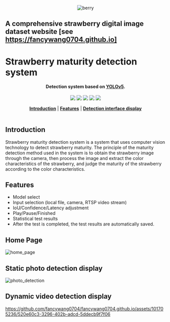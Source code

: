 <div align="center">
 
  ![berry](https://github.com/fancywang0704/fancywang0704.github.io/assets/101705236/27f9df0e-11a5-4bf1-868b-2bf1feb0b92b)


</div>

## A comprehensive strawberry digital image dataset website [see https://fancywang0704.github.io]

# Strawberry maturity detection system

<h4 align="center">
 Detection system based on <a href="https://github.com/ultralytics/yolov5">YOLOv5</a>.
</h4>

<div align="center">

  ![](https://img.shields.io/badge/PyQt5-5.15.8-blue)
  ![](https://img.shields.io/badge/pytorch-1.8.1-blue)
  ![](https://img.shields.io/badge/torchvision-0.9.1-orange)
  ![](https://img.shields.io/badge/opencv_python-4.1.2-brightgreen)
  ![](https://img.shields.io/badge/tensorboard-2.4.1-brightgreen)
  
</div>

<div align="center">
  <a href="https://github.com/fancywang0704/fancywang0704.github.io/Introduction"><b>Introduction</b></a> |
  <a href="https://github.com/fancywang0704/fancywang0704.github.io/Features"><b>Features</b></a> |
  <a href="https://github.com/fancywang0704/fancywang0704.github.io/Detection interface display"><b>Detection interface display</b></a>
</div>

<br/>

## Introduction
Strawberry maturity detection system is a system that uses computer vision technology to detect strawberry maturity. The principle of the maturity detection method used in the system is to obtain the strawberry image through the camera, then process the image and extract the color characteristics of the strawberry, and judge the maturity of the strawberry according to the color characteristics.
## Features
- Model select
- Input selection (local file, camera, RTSP video stream)
- IoU/Confidence/Latency adjustment
- Play/Pause/Finished
- Statistical test results
- After the test is completed, the test results are automatically saved.
## Home Page
![home_page](https://github.com/fancywang0704/fancywang0704.github.io/assets/101705236/911154d6-c579-440a-abd6-f1854b24a398)
## Static photo detection display
![photo_detection](https://github.com/fancywang0704/fancywang0704.github.io/assets/101705236/d573c4e0-becc-4f8d-8164-45a950b63044)
## Dynamic video detection display
https://github.com/fancywang0704/fancywang0704.github.io/assets/101705236/520e60c3-3296-402b-adcd-5ddecb9f7f06


